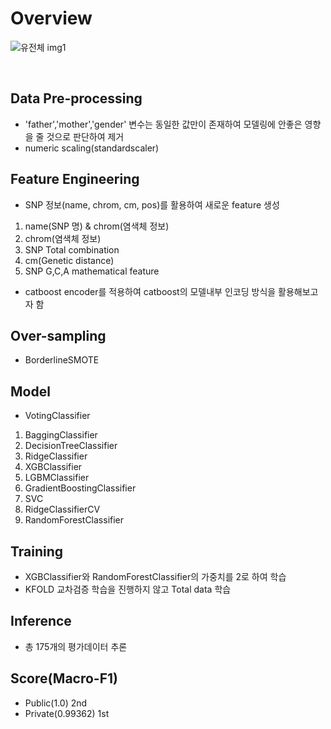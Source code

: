 # Overview
![유전체 img1](https://github.com/user-attachments/assets/47fb6fef-77a5-4e72-8b0f-fde8bf122fa7)

<br/>

## Data Pre-processing
* 'father','mother','gender' 변수는 동일한 값만이 존재하여 모델링에 안좋은 영향을 줄 것으로 판단하여 제거
* numeric scaling(standardscaler)
## Feature Engineering
* SNP 정보(name, chrom, cm, pos)를 활용하여 새로운 feature 생성
1. name(SNP 명) & chrom(염색체 정보)
2. chrom(염색체 정보)
3. SNP Total combination
4. cm(Genetic distance)
5. SNP G,C,A mathematical feature
* catboost encoder를 적용하여 catboost의 모델내부 인코딩 방식을 활용해보고자 함
## Over-sampling
* BorderlineSMOTE
## Model
* VotingClassifier
1. BaggingClassifier
2. DecisionTreeClassifier
3. RidgeClassifier
4. XGBClassifier
5. LGBMClassifier
6. GradientBoostingClassifier
7. SVC
8. RidgeClassifierCV
9. RandomForestClassifier
## Training
* XGBClassifier와 RandomForestClassifier의 가중치를 2로 하여 학습
* KFOLD 교차검증 학습을 진행하지 않고 Total data 학습
## Inference
* 총 175개의 평가데이터 추론
## Score(Macro-F1)
* Public(1.0) 2nd
* Private(0.99362) 1st
